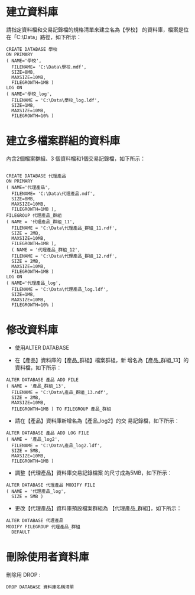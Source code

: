 # 建立資料庫

請指定資料檔和交易記錄檔的規格清單來建立名為【學校】 的資料庫，檔案是位在「C:\Data」路徑，如下所示： 

```
CREATE DATABASE 學校
ON PRIMARY   
( NAME='學校',
  FILENAME= 'C:\Data\學校.mdf',    
  SIZE=8MB,    
  MAXSIZE=10MB,    
  FILEGROWTH=1MB ) 
LOG ON   
( NAME='學校_log',    
  FILENAME = 'C:\Data\學校_log.ldf', 
  SIZE=1MB,     
  MAXSIZE=10MB,   
  FILEGROWTH=10% ) 
```

# 建立多檔案群組的資料庫

內含2個檔案群組、3 個資料檔和1個交易記錄檔，如下所示：

```

CREATE DATABASE 代理產品 
ON PRIMARY   
( NAME='代理產品',    
  FILENAME= 'C:\Data\代理產品.mdf',  
  SIZE=8MB,    
  MAXSIZE=10MB,   
  FILEGROWTH=1MB ), 
FILEGROUP 代理產品_群組
( NAME = '代理產品_群組_11',    
  FILENAME = 'C:\Data\代理產品_群組_11.ndf',  
  SIZE = 2MB,     
  MAXSIZE=10MB,    
  FILEGROWTH=1MB ),   
  ( NAME = '代理產品_群組_12',    
  FILENAME = 'C:\Data\代理產品_群組_12.ndf',
  SIZE = 2MB,    
  MAXSIZE=10MB,  
  FILEGROWTH=1MB ) 
LOG ON   
( NAME='代理產品_log',    
  FILENAME = 'C:\Data\代理產品_log.ldf', 
  SIZE=1MB,    
  MAXSIZE=10MB,
  FILEGROWTH=10% )
```

# 修改資料庫

* 使用ALTER DATABASE

* 在【產品】資料庫的【產品_群組】檔案群組，新 增名為【產品_群組_13】的資料檔，如下所示： 

```
ALTER DATABASE 產品 ADD FILE 
( NAME = '產品_群組_13',    
  FILENAME = 'C:\Data\產品_群組_13.ndf', 
  SIZE = 2MB,   
  MAXSIZE=10MB,    
  FILEGROWTH=1MB ) TO FILEGROUP 產品_群組 
```

* 請在【產品】資料庫新增名為【產品_log2】的交 易記錄檔，如下所示： 

```
ALTER DATABASE 產品 ADD LOG FILE  
( NAME = '產品_log2',  
  FILENAME = 'C:\Data\產品_log2.ldf', 
  SIZE = 5MB,   
  MAXSIZE=10MB,  
  FILEGROWTH=1MB ) 
```

* 調整【代理產品】資料庫交易記錄檔案 的尺寸成為5MB，如下所示： 
```
ALTER DATABASE 代理產品 MODIFY FILE  
( NAME = '代理產品_log', 
  SIZE = 5MB ) 
```

* 更改【代理產品】資料庫預設檔案群組為 【代理產品_群組】，如下所示： 
```
ALTER DATABASE 代理產品 
MODIFY FILEGROUP 代理產品_群組
  DEFAULT
```

# 刪除使用者資料庫

刪除用 DROP :

`DROP DATABASE 資料庫名稱清單 `
